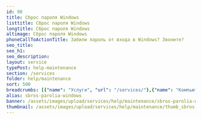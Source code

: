 ```yaml
---
id: 98
title: Сброс пароля Windows
listtitle: Сброс пароля Windows
longtitle: Сброс пароля Windows
altimage: Сброс пароля Windows
phoneCallToActionTitle: Забили пароль от входа в Windows? Звоните?
seo_title: 
seo_h1: 
seo_description: 
layout: service
typePost: help-maintenance
section: /services
folder: help/maintenance
sort: 500
breadcrumbs: [{"name": "Услуги", "url": "/services/"},{"name": "Компьютерная помощь", "url": "/services/help/"},{"name": "Обслуживание", "url": "/services/help/maintenance/"}]
alias: sbros-parolia-windows
banner: /assets/images/upload/services/help/maintenance/sbros-parolia-windows.jpg
thumbnail: /assets/images/upload/services/help/maintenance/thumb_sbros-parolia-windows.jpg
---
```

